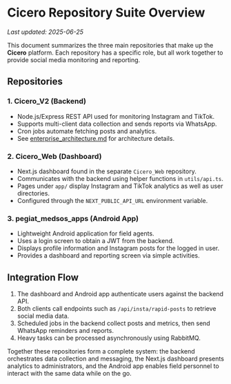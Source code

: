 # Cicero Repository Suite Overview
*Last updated: 2025-06-25*

This document summarizes the three main repositories that make up the **Cicero** platform. Each repository has a specific role, but all work together to provide social media monitoring and reporting.

## Repositories

### 1. Cicero_V2 (Backend)
- Node.js/Express REST API used for monitoring Instagram and TikTok.
- Supports multi-client data collection and sends reports via WhatsApp.
- Cron jobs automate fetching posts and analytics.
- See [enterprise_architecture.md](enterprise_architecture.md) for architecture details.

### 2. Cicero_Web (Dashboard)
- Next.js dashboard found in the separate `Cicero_Web` repository.
- Communicates with the backend using helper functions in `utils/api.ts`.
- Pages under `app/` display Instagram and TikTok analytics as well as user directories.
- Configured through the `NEXT_PUBLIC_API_URL` environment variable.

### 3. pegiat_medsos_apps (Android App)
- Lightweight Android application for field agents.
- Uses a login screen to obtain a JWT from the backend.
- Displays profile information and Instagram posts for the logged in user.
- Provides a dashboard and reporting screen via simple activities.

## Integration Flow
1. The dashboard and Android app authenticate users against the backend API.
2. Both clients call endpoints such as `/api/insta/rapid-posts` to retrieve social media data.
3. Scheduled jobs in the backend collect posts and metrics, then send WhatsApp reminders and reports.
4. Heavy tasks can be processed asynchronously using RabbitMQ.

Together these repositories form a complete system: the backend orchestrates data collection and messaging, the Next.js dashboard presents analytics to administrators, and the Android app enables field personnel to interact with the same data while on the go.
